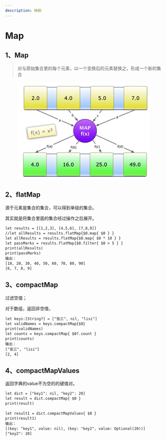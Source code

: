 ```yaml
---
description: 映射
---
```


# Map

## 1、Map

> 对与原始集合里的每个元素，以一个变换后的元素替换之，形成一个新的集合

<figure><img src="../.gitbook/assets/image.png" alt=""><figcaption></figcaption></figure>

## 2、flatMap

源于元素是集合的集合，可以得到单级的集合。

其实就是将集合里面的集合经过操作之后展开。

```
let results = [[1,2,3], [4,5,6], [7,8,9]]
//let allResults = results.flatMap{$0.map{ $0 } }
let allResults = results.flatMap{$0.map{ $0 * 10 } }
let passMarks = results.flatMap{$0.filter{ $0 > 5 } }
print(allResults)
print(passMarks)
输出：
[10, 20, 30, 40, 50, 60, 70, 80, 90]
[6, 7, 8, 9]
```

## 3、compactMap

过滤空值；

对于数组，返回非空值，

```
let keys:[String?] = ["张三", nil, "lisi"]
let validNames = keys.compactMap{$0}
print(validNames)
let counts = keys.compactMap{ $0?.count }
print(counts)
输出：
["张三", "lisi"]
[2, 4]
```



## 4、compactMapValues

返回字典的value不为空的的键值对。

```
let dict = ["key1": nil, "key2": 20]
let result = dict.compactMap{ $0 }
print(result)

let result1 = dict.compactMapValues{ $0 }
print(result1)
输出：
[(key: "key1", value: nil), (key: "key2", value: Optional(20))]
["key2": 20]
```

